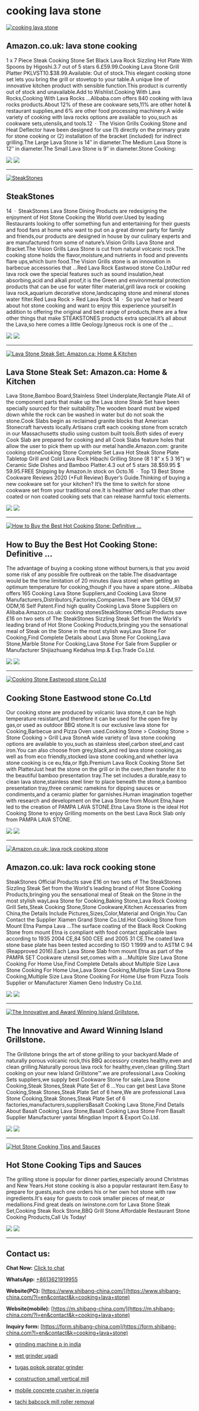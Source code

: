 # cooking lava stone

<a href="https://swt.shibang-china.com/?l=en&img&k=cooking+lava+stone" target="_blank">![cooking lava stone](http://static.shibang-china.com/all-800x300/71.jpg)</a>

## Amazon.co.uk: lava stone cooking
1 x 7 Piece Steak Cooking Stone Set Black Lava Rock Sizzling Hot Plate With Spoons by Higoshi.3.7 out of 5 stars 6.&#163;59.99.Cooking Lava Stone Grill Platter PKLVST10.$38.99.Available: Out of stock.This elegant cooking stone set lets you bring the grill or stovetop to your table.A unique line of innovative kitchen product with sensible function.This product is currently out of stock and unavailable.Add to Wishlist.Cooking With Lava Rocks,Cooking With Lava Rocks …Alibaba.com offers 840 cooking with lava rocks products.About 12% of these are cookware sets,11% are other hotel &amp; restaurant supplies,and 6% are other food processing machinery.A wide variety of cooking with lava rocks options are available to you,such as cookware sets,utensils,and tools.12&ensp;&#0183;&ensp;The Vision Grills Cooking Stone and Heat Deflector have been designed for use (1) directly on the primary grate for stone cooking or (2) installation of the bracket (included) for indirect grilling.The Large Lava Stone is 14″ in diameter.The Medium Lava Stone is 12″ in diameter.The Small Lava Stone is 9″ in diameter.Stone Cooking:


<a href="https://whatsapp.shibangsoft.com/WhatsApp.php" target="_blank" title="WhatsApp">![](http://static.shibang-china.com/icon/whatsapp.png)</a> <a href="https://swt.shibang-china.com/?l=en&icon&k=cooking+lava+stone" target="_blank">![](http://static.shibang-china.com/icon/chat-en.png)</a>

---

<a href="https://swt.shibang-china.com/?l=en&img&k=cooking+lava+stone" target="_blank">![SteakStones](http://static.shibang-china.com/all-800x300/939.jpg)</a>

## SteakStones
14&ensp;&#0183;&ensp;SteakStones Lava Stone Dining Products are redesigning the enjoyment of Hot Stone Cooking the World over.Used by leading Restaurants looking to offer something fun and entertaining for their guests and food fans at home who want to put on a great dinner party for family and friends,our products are designed in house by our culinary experts and are manufactured from some of nature’s.Vision Grills Lava Stone and Bracket.The Vision Grills Lava Stone is cut from natural volcanic rock.The cooking stone holds the flavor,moisture,and nutrients in food and prevents flare ups,which burn food.The Vision Grills stone is an innovation in barbecue accessories that …Red Lava Rock Eastwood stone Co.LtdOur red lava rock owe the special features such as sound insulation,heat absorbing,acid and alkali proof,it is the Green and environmental protection products that can be use for water filter material,grill lava rock or cooking lava rock,aquarium decorative stone,landscaping stone and mineral stones water filter.Red Lava Rock &gt; Red Lava Rock 14&ensp;&#0183;&ensp;So you’ve had or heard about hot stone cooking and want to enjoy this experience yourself.In addition to offering the original and best range of products,there are a few other things that make STEAKSTONES products extra special.It’s all about the Lava,so here comes a little Geology.Igneous rock is one of the …


<a href="https://whatsapp.shibangsoft.com/WhatsApp.php" target="_blank" title="WhatsApp">![](http://static.shibang-china.com/icon/whatsapp.png)</a> <a href="https://swt.shibang-china.com/?l=en&icon&k=cooking+lava+stone" target="_blank">![](http://static.shibang-china.com/icon/chat-en.png)</a>

---

<a href="https://swt.shibang-china.com/?l=en&img&k=cooking+lava+stone" target="_blank">![Lava Stone Steak Set: Amazon.ca: Home &amp; Kitchen](http://static.shibang-china.com/all-800x300/847.jpg)</a>

## Lava Stone Steak Set: Amazon.ca: Home &amp; Kitchen
Lava Stone,Bamboo Board,Stainless Steel Underplate,Rectangle Plate.All of the component parts that make up the Lava stone Steak Set have been specially sourced for their suitability.The wooden board must be wiped down while the rock can be washed in water but do not soak the stone.Cook Slabs begin as reclaimed granite blocks that American Stonecraft harvests locally.Artisans craft each cooking stone from scratch in our Massachusetts studio using custom built tools.Both sides of every Cook Slab are prepared for cooking and all Cook Slabs feature holes that allow the user to pick them up with our metal handle.Amazon.com: granite cooking stoneCooking Stone Complete Set Lava Hot Steak Stone Plate Tabletop Grill and Cold Lava Rock Hibachi Grilling Stone (8 1 8&quot; x 5 3 16&quot;) w Ceramic Side Dishes and Bamboo Platter.4.3 out of 5 stars 38.$59.95 $ 59.95.FREE Shipping by Amazon.In stock on Octo.16&ensp;&#0183;&ensp;Top 13 Best Stone Cookware Reviews 2020 (+Full Review) Buyer’s Guide.Thinking of buying a new cookware set for your kitchen? It’s the time to switch for stone cookware set from your traditional one.It is healthier and safer than other coated or non coated cooking sets that can release harmful toxic elements.


<a href="https://whatsapp.shibangsoft.com/WhatsApp.php" target="_blank" title="WhatsApp">![](http://static.shibang-china.com/icon/whatsapp.png)</a> <a href="https://swt.shibang-china.com/?l=en&icon&k=cooking+lava+stone" target="_blank">![](http://static.shibang-china.com/icon/chat-en.png)</a>

---

<a href="https://swt.shibang-china.com/?l=en&img&k=cooking+lava+stone" target="_blank">![How to Buy the Best Hot Cooking Stone: Definitive …](http://static.shibang-china.com/all-800x300/1239.jpg)</a>

## How to Buy the Best Hot Cooking Stone: Definitive …
The advantage of buying a cooking stone without burners,is that you avoid some risk of any possible fire outbreak on the table.The disadvantage would be the time limitation of 20 minutes (lava stone) when getting an optimum temperature for cooking,though if you have a spare stone…Alibaba offers 165 Cooking Lava Stone Suppliers,and Cooking Lava Stone Manufacturers,Distributors,Factories,Companies.There are 104 OEM,97 ODM,16 Self Patent.Find high quality Cooking Lava Stone Suppliers on Alibaba.Amazon.co.uk: cooking stonesSteakStones Official Products save &#163;16 on two sets of The SteakStones Sizzling Steak Set from the World's leading brand of Hot Stone Cooking Products,bringing you the sensational meal of Steak on the Stone in the most stylish wayLava Stone For Cooking,Find Complete Details about Lava Stone For Cooking,Lava Stone,Marble Stone For Cooking,Lava Stone For Sale from Supplier or Manufacturer Shijiazhuang Kedahua Imp.&amp; Exp.Trade Co.Ltd.


<a href="https://whatsapp.shibangsoft.com/WhatsApp.php" target="_blank" title="WhatsApp">![](http://static.shibang-china.com/icon/whatsapp.png)</a> <a href="https://swt.shibang-china.com/?l=en&icon&k=cooking+lava+stone" target="_blank">![](http://static.shibang-china.com/icon/chat-en.png)</a>

---

<a href="https://swt.shibang-china.com/?l=en&img&k=cooking+lava+stone" target="_blank">![Cooking Stone Eastwood stone Co.Ltd](http://static.shibang-china.com/all-800x300/570.jpg)</a>

## Cooking Stone Eastwood stone Co.Ltd
Our cooking stone are produced by volcanic lava stone,it can be high temperature resistant,and therefore it can be used for the open fire by gas,or used as outdoor BBQ stone.It is our exclusive lava stone for Cooking,Barbecue and Pizza Oven used.Cooking Stone &gt; Cooking Stone &gt; Stone Cooking &gt; Grill Lava StoneA wide variety of lava stone cooking options are available to you,such as stainless steel,carbon steel,and cast iron.You can also choose from grey,black,and red lava stone cooking,as well as from eco friendly,stocked lava stone cooking,and whether lava stone cooking is ce eu,fda,or lfgb.Premium Lava Rock Cooking Stone Set with PlatterJust heat the stone on the grill or in the oven,then transfer it to the beautiful bamboo presentation tray.The set includes a durable,easy to clean lava stone,stainless steel liner to place beneath the stone,a bamboo presentation tray,three ceramic ramekins for dipping sauces or condiments,and a ceramic platter for garnishes.Human imagination together with research and development on the Lava Stone from Mount Etna,have led to the creation of PAMPA LAVA STONE.Etna Lava Stone is the ideal Hot Cooking Stone to enjoy Grilling moments on the best Lava Rock Slab only from PAMPA LAVA STONE.


<a href="https://whatsapp.shibangsoft.com/WhatsApp.php" target="_blank" title="WhatsApp">![](http://static.shibang-china.com/icon/whatsapp.png)</a> <a href="https://swt.shibang-china.com/?l=en&icon&k=cooking+lava+stone" target="_blank">![](http://static.shibang-china.com/icon/chat-en.png)</a>

---

<a href="https://swt.shibang-china.com/?l=en&img&k=cooking+lava+stone" target="_blank">![Amazon.co.uk: lava rock cooking stone](http://static.shibang-china.com/all-800x300/508.jpg)</a>

## Amazon.co.uk: lava rock cooking stone
SteakStones Official Products save &#163;16 on two sets of The SteakStones Sizzling Steak Set from the World's leading brand of Hot Stone Cooking Products,bringing you the sensational meal of Steak on the Stone in the most stylish wayLava Stone for Cooking,Baking Stone,Lava Rock Cooking Grill Sets,Steak Cooking Stone,Stone Cookware,Kitchen Accessaries from China,the Details Include Pictures,Sizes,Color,Material and Origin.You Can Contact the Supplier Xiamen Grand Stone Co.Ltd.Hot Cooking Stone from Mount Etna Pampa Lava …The surface coating of the Black Rock Cooking Stone from mount Etna is compliant with food contact applicable laws according to 1935 2004 CE,84 500 CEE and 2005 31 CE.The coated lava stone base plate has been tested according to ISO 1:1999 and to ASTM C 94 (Reapproved 2016).Each Lava Stone Slab from mount Etna as part of the PAMPA SET Cookware utensil set,comes with a …Multiple Size Lava Stone Cooking For Home Use,Find Complete Details about Multiple Size Lava Stone Cooking For Home Use,Lava Stone Cooking,Multiple Size Lava Stone Cooking,Multiple Size Lava Stone Cooking For Home Use from Pizza Tools Supplier or Manufacturer Xiamen Geno Industry Co.Ltd.


<a href="https://whatsapp.shibangsoft.com/WhatsApp.php" target="_blank" title="WhatsApp">![](http://static.shibang-china.com/icon/whatsapp.png)</a> <a href="https://swt.shibang-china.com/?l=en&icon&k=cooking+lava+stone" target="_blank">![](http://static.shibang-china.com/icon/chat-en.png)</a>

---

<a href="https://swt.shibang-china.com/?l=en&img&k=cooking+lava+stone" target="_blank">![The Innovative and Award Winning Island Grillstone.](http://static.shibang-china.com/all-800x300/861.jpg)</a>

## The Innovative and Award Winning Island Grillstone.
The Grillstone brings the art of stone grilling to your backyard.Made of naturally porous volcanic rock,this BBQ accessory creates healthy,even and clean grilling.Naturally porous lava rock for healthy,even,clean grilling.Start cooking on your new Island Grillstone™.we are professional Lava Cooking Sets suppliers,we supply best Cookware Stone for sale.Lava Stone Cooking,Steak Stones,Steak Plate Set of 6 …You can get best Lava Stone Cooking,Steak Stones,Steak Plate Set of 6 here,We are professional Lava Stone Cooking,Steak Stones,Steak Plate Set of 6 factories,manufacturers,suppliersBasalt Cooking Lava Stone,Find Details About Basalt Cooking Lava Stone,Basalt Cooking Lava Stone From Basalt Supplier Manufacturer yantai Mingdian Import &amp; Export Co.Ltd.


<a href="https://whatsapp.shibangsoft.com/WhatsApp.php" target="_blank" title="WhatsApp">![](http://static.shibang-china.com/icon/whatsapp.png)</a> <a href="https://swt.shibang-china.com/?l=en&icon&k=cooking+lava+stone" target="_blank">![](http://static.shibang-china.com/icon/chat-en.png)</a>

---

<a href="https://swt.shibang-china.com/?l=en&img&k=cooking+lava+stone" target="_blank">![Hot Stone Cooking Tips and Sauces](http://static.shibang-china.com/all-800x300/924.jpg)</a>

## Hot Stone Cooking Tips and Sauces
The grilling stone is popular for dinner parties,especially around Christmas and New Years.Hot stone cooking is also a popular restaurant item.Easy to prepare for guests,each one orders his or her own hot stone with raw ingredients.It's easy for guests to cook smaller pieces of meat,or medallions.Find great deals on iwinstone.com for Lava Stone Steak Set,Cooking Steak Rock Stone,BBQ Grill Stone.Affordable Restaurant Stone Cooking Products,Call Us Today!

<a href="https://whatsapp.shibangsoft.com/WhatsApp.php" target="_blank" title="WhatsApp">![](http://static.shibang-china.com/icon/whatsapp.png)</a> <a href="https://swt.shibang-china.com/?l=en&icon&k=cooking+lava+stone" target="_blank">![](http://static.shibang-china.com/icon/chat-en.png)</a>

---
## Contact us:

**Chat Now:** [Click to chat](https://swt.shibang-china.com?l=en&contact&k=cooking+lava+stone)

**WhatsApp:**  [+8613621919955](https://whatsapp.shibangsoft.com/WhatsApp.php)

**Website(PC):** [https://www.shibang-china.com/](https://www.shibang-china.com/?l=en&contact&k=cooking+lava+stone)

**Website(mobile):** [https://m.shibang-china.com/](https://m.shibang-china.com/?l=en&contact&k=cooking+lava+stone)

**Inquiry form:** [https://form.shibang-china.com](https://form.shibang-china.com?l=en&contact&k=cooking+lava+stone)

* [grinding machine p in india](../150/grinding%20machine%20p%20in%20india.md)

* [wet grinder ugadi](../145/wet%20grinder%20ugadi.md)

* [tugas pokok oprator grinder](../143/tugas%20pokok%20oprator%20grinder.md)

* [construction small vertical mill](../147/construction%20small%20vertical%20mill.md)

* [mobile concrete crusher in nigeria](../146/mobile%20concrete%20crusher%20in%20nigeria.md)

* [tachi babcock mill roller removal](../147/tachi%20babcock%20mill%20roller%20removal.md)